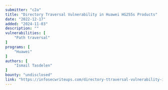 ```yaml
---
submitter: "c2a"
title: "Directory Traversal Vulnerability in Huawei HG255s Products"
date: "2022-12-17"
added: "2024-11-03"
description: ""
vulnerabilities: [
    "Path traversal"
]
programs: [
    "Huawei"
]
authors: [
    "Ismail Tasdelen"
]
bounty: "undisclosed"
link: "https://infosecwriteups.com/directory-ttraversal-vulnerability-in-huawei-hg255s-products-dce941a1d015"
---
```




